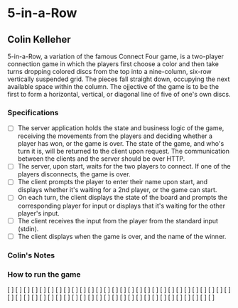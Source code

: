 # 5-in-a-Row
## Colin Kelleher
<p>5-in-a-Row, a variation of the famous Connect Four game, is a two-player connection game in which the players first choose a color and then take turns dropping colored discs from the top into a nine-column, six-row vertically suspended grid. The pieces fall straight down, occupying the next available space within the column. The ojjective of the game is to be the first to form a horizontal, vertical, or diagonal line of five of one's own discs.</p>

### Specifications
- [ ] The server application holds the state and business logic of the game, receiving the movements from the players and deciding whether a player has won, or the game is over. The state of the game, and who's turn it is, will be returned to the client upon request. The communication between the clients and the server should be over HTTP.
- [ ] The server, upon start, waits for the two players to connect. If one of the players disconnects, the game is over.
- [ ] The client prompts the player to enter their name upon start, and displays whether it's waiting for a 2nd player, or the game can start.
- [ ] On each turn, the client displays the state of the board and prompts the corresponding player for input or displays that it's waiting for the other player's input.
- [ ] The client receives the input from the player from the standard input (stdin).
- [ ] The client displays when the game is over, and the name of the winner.

### Colin's Notes

### How to run the game

[ ] [ ] [ ] [ ] [ ] [ ] [ ] [ ] [ ]
[ ] [ ] [ ] [ ] [ ] [ ] [ ] [ ] [ ]
[ ] [ ] [ ] [ ] [ ] [ ] [ ] [ ] [ ]
[ ] [ ] [ ] [ ] [ ] [ ] [ ] [ ] [ ]
[ ] [ ] [ ] [ ] [ ] [ ] [ ] [ ] [ ]
[ ] [ ] [ ] [ ] [ ] [ ] [ ] [ ] [ ]

